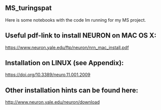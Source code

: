 ## MS_turingspat
Here is some notebooks with the code Im running for my MS project. 

## Useful pdf-link to install NEURON on MAC OS X:
https://www.neuron.yale.edu/ftp/neuron/nrn_mac_install.pdf

## Installation on LINUX (see Appendix):
https://doi.org/10.3389/neuro.11.001.2009

## Other installation hints can be found here:
http://www.neuron.yale.edu/neuron/download


